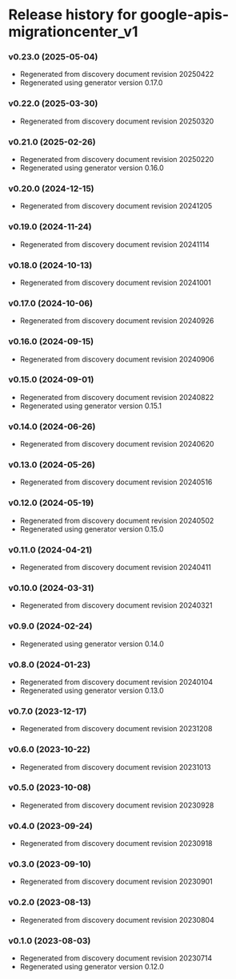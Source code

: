# Release history for google-apis-migrationcenter_v1

### v0.23.0 (2025-05-04)

* Regenerated from discovery document revision 20250422
* Regenerated using generator version 0.17.0

### v0.22.0 (2025-03-30)

* Regenerated from discovery document revision 20250320

### v0.21.0 (2025-02-26)

* Regenerated from discovery document revision 20250220
* Regenerated using generator version 0.16.0

### v0.20.0 (2024-12-15)

* Regenerated from discovery document revision 20241205

### v0.19.0 (2024-11-24)

* Regenerated from discovery document revision 20241114

### v0.18.0 (2024-10-13)

* Regenerated from discovery document revision 20241001

### v0.17.0 (2024-10-06)

* Regenerated from discovery document revision 20240926

### v0.16.0 (2024-09-15)

* Regenerated from discovery document revision 20240906

### v0.15.0 (2024-09-01)

* Regenerated from discovery document revision 20240822
* Regenerated using generator version 0.15.1

### v0.14.0 (2024-06-26)

* Regenerated from discovery document revision 20240620

### v0.13.0 (2024-05-26)

* Regenerated from discovery document revision 20240516

### v0.12.0 (2024-05-19)

* Regenerated from discovery document revision 20240502
* Regenerated using generator version 0.15.0

### v0.11.0 (2024-04-21)

* Regenerated from discovery document revision 20240411

### v0.10.0 (2024-03-31)

* Regenerated from discovery document revision 20240321

### v0.9.0 (2024-02-24)

* Regenerated using generator version 0.14.0

### v0.8.0 (2024-01-23)

* Regenerated from discovery document revision 20240104
* Regenerated using generator version 0.13.0

### v0.7.0 (2023-12-17)

* Regenerated from discovery document revision 20231208

### v0.6.0 (2023-10-22)

* Regenerated from discovery document revision 20231013

### v0.5.0 (2023-10-08)

* Regenerated from discovery document revision 20230928

### v0.4.0 (2023-09-24)

* Regenerated from discovery document revision 20230918

### v0.3.0 (2023-09-10)

* Regenerated from discovery document revision 20230901

### v0.2.0 (2023-08-13)

* Regenerated from discovery document revision 20230804

### v0.1.0 (2023-08-03)

* Regenerated from discovery document revision 20230714
* Regenerated using generator version 0.12.0

